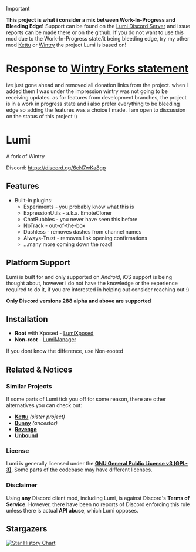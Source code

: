 > [!IMPORTANT]  
> **This project is what i consider a mix between Work-In-Progress and Bleeding Edge!** Support can be found on the [Lumi Discord Server](https://discord.gg/6cN7wKa8gp) and issue reports can be made there or on the github. If you do not want to use this mod due to the Work-In-Progress state/it being bleeding edge, try my other mod [Kettu](https://github.com/C0C0B01/Kettu) or [Wintry](https://github.com/amsyarasyiq/wintry) the project Lumi is based on!

# **Response to [Wintry Forks statement](https://github.com/amsyarasyiq/wintry/commit/dcb2cd242dd0e6a36e796055c83fe186370143a5)**

ive just gone ahead and removed all donation links from the project. when I added them I was under the impression wintry was not going to be receiving updates. as for features from development branches, the project is in a work in progress state and i also prefer everything to be bleeding edge so adding the features was a choice I made. I am open to discussion on the status of this project :)

# **Lumi**
A fork of Wintry

Discord: https://discord.gg/6cN7wKa8gp

## Features
- Built-in plugins:
	- Experiments - you probably know what this is
	- ExpressionUtils - a.k.a. EmoteCloner
	- ChatBubbles - you never have seen this before
	- NoTrack - out-of-the-box
	- Dashless - removes dashes from channel names
	- Always-Trust - removes link opening confirmations
	- ...many more coming down the road!

## **Platform Support**
Lumi is built for and only supported on *Android*, iOS support is being thought about, however i do not have the knowledge or the experience required to do it, if you are interested in helping out consider reaching out :)

**Only Discord versions 288 alpha and above are supported**

## **Installation**

- **Root** with Xposed - [LumiXposed](https://github.com/C0C0B01/LumiXposed/releases/latest)
- **Non-root** - [LumiManager](https://github.com/C0C0B01/LumiManager/releases/latest)

If you dont know the difference, use Non-rooted

## Related & Notices

### **Similar Projects**
If some parts of Lumi tick you off for some reason, there are other alternatives you can check out:
- [**Kettu**](https://github.com/C0C0B01/Kettu) *(sister project)*  
- [**Bunny**](https://github.com/bunny-mod/Bunny) *(ancestor)*  
- [**Revenge**](https://github.com/revenge-mod/)  
- [**Unbound**](https://github.com/unbound-mod/)  

### **License**  
Lumi is generally licensed under the [**GNU General Public License v3 (GPL-3)**](http://www.gnu.org/copyleft/gpl.html). Some parts of the codebase may have different licenses.

### **Disclaimer**  
Using **any** Discord client mod, including Lumi, is against Discord's **Terms of Service**. However, there have been no reports of Discord enforcing this rule unless there is actual **API abuse**, which Lumi opposes.

## Stargazers
[![Star History Chart](https://api.star-history.com/svg?repos=C0C0B01/Lumi&type=Date)](https://star-history.com/#bytebase/star-history&Date)

